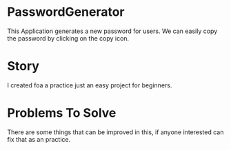 # PasswordGenerator
This Application generates a new password for users.
We can easily copy the password by clicking on the copy icon.

# Story
I created foa a practice just an easy project for beginners.

# Problems To Solve
There are some things that can be improved in this, if anyone interested can fix that as an practice.
